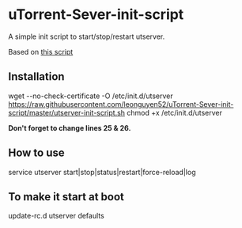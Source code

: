 # uTorrent-Sever-init-script
A simple init script to start/stop/restart utserver.
 
Based on [this script](https://gist.github.com/vortex-5/1221418)
 
Installation
--
wget --no-check-certificate -O /etc/init.d/utserver https://raw.githubusercontent.com/leonguyen52/uTorrent-Sever-init-script/master/utserver-init-script.sh
chmod +x /etc/init.d/utserver

**Don't forget to change lines 25 & 26.**
 
How to use
--
service utserver start|stop|status|restart|force-reload|log
 
To make it start at boot
--
update-rc.d utserver defaults

